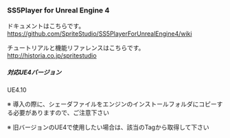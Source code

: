 ### SS5Player for Unreal Engine 4

ドキュメントはこちらです。  
https://github.com/SpriteStudio/SS5PlayerForUnrealEngine4/wiki

チュートリアルと機能リファレンスはこちらです。  
http://historia.co.jp/spritestudio

##### 対応UE4バージョン
UE4.10

※ 導入の際に、シェーダファイルをエンジンのインストールフォルダにコピーする必要がありますので、ご注意下さい  

※ 旧バージョンのUE4で使用したい場合は、該当のTagから取得して下さい
